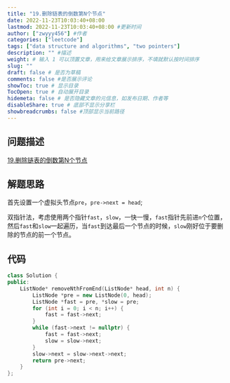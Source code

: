 ```yaml
---
title: "19.删除链表的倒数第N个节点"
date: 2022-11-23T10:03:40+08:00
lastmod: 2022-11-23T10:03:40+08:00 #更新时间
author: ["zwyyy456"] #作者
categories: ["leetcode"]
tags: ["data structure and algorithms", "two pointers"]
description: "" #描述
weight: # 输入 1 可以顶置文章，用来给文章展示排序，不填就默认按时间排序
slug: ""
draft: false # 是否为草稿
comments: false #是否展示评论
showToc: true # 显示目录
TocOpen: true # 自动展开目录
hidemeta: false # 是否隐藏文章的元信息，如发布日期、作者等
disableShare: true # 底部不显示分享栏
showbreadcrumbs: false #顶部显示当前路径
---
```

## 问题描述
[19.删除链表的倒数第N个节点](https://leetcode.cn/problems/remove-nth-node-from-end-of-list/)

## 解题思路
首先设置一个虚拟头节点`pre`，`pre->next = head`;

双指针法，考虑使用两个指针`fast`，`slow`，一快一慢，`fast`指针先前进`n`个位置，然后`fast`和`slow`一起遍历，当`fast`到达最后一个节点的时候，`slow`刚好位于要删除的节点的前一个节点。

## 代码
```cpp
class Solution {
public:
    ListNode* removeNthFromEnd(ListNode* head, int n) {
        ListNode *pre = new ListNode(0, head);
        ListNode *fast = pre, *slow = pre;
        for (int i = 0; i < n; i++) {
            fast = fast->next;
        }
        while (fast->next != nullptr) {
            fast = fast->next;
            slow = slow->next;
        }
        slow->next = slow->next->next;
        return pre->next;
    }
};
```


